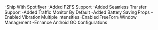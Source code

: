 -Ship With Spotiflyer
-Added F2FS Support
-Added Seamless Transfer Support
-Added Traffic Monitor By Default
-Added Battery Saving Props
-Enabled Vibration Multiple Intensities
-Enabled FreeForm Window Management
-Enhance Android GO Configurations
